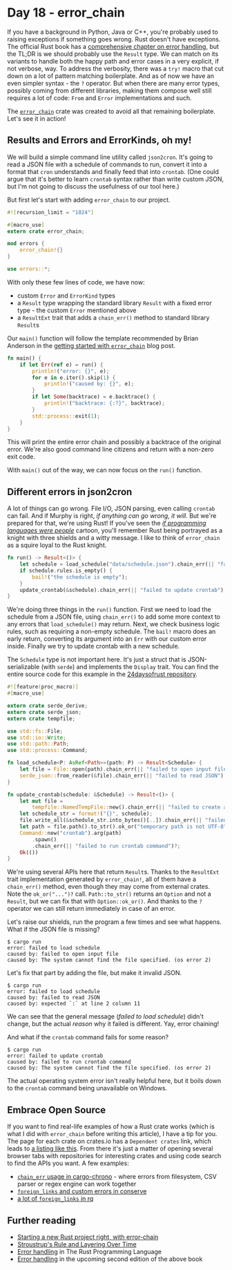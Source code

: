 # Day 18 - error_chain

If you have a background in Python, Java or C++, you're probably used to
raising exceptions if something goes wrong. Rust doesn't have exceptions.
The official Rust book has a
[comprehensive chapter on error handling](https://doc.rust-lang.org/book/error-handling.html),
but the TL;DR is we should probably use the `Result` type. We can match
on its variants to handle both the happy path and error cases in a very
explicit, if not verbose, way. To address the verbosity, there was a `try!`
macro that cut down on a lot of pattern matching boilerplate. And as of now
we have an even simpler syntax - the `?` operator. But when there are many
error types, possibly coming from different libraries, making them compose well
still requires a lot of code: `From` and `Error` implementations and such.

The [`error_chain`](https://crates.io/crates/error-chain) crate was created
to avoid all that remaining boilerplate. Let's see it in action!

Results and Errors and ErrorKinds, oh my!
-----------------------------------------

We will build a simple command line utility called `json2cron`.
It's going to read a JSON file with a schedule of commands to run, convert
it into a format that `cron` understands and finally feed that into `crontab`.
(One could argue that it's better to learn `crontab` syntax rather than
write custom JSON, but I'm not going to discuss the usefulness of our tool
here.)

But first let's start with adding `error_chain` to our project.

```rust
#![recursion_limit = "1024"]

#[macro_use]
extern crate error_chain;

mod errors {
    error_chain!{}
}

use errors::*;
```

With only these few lines of code, we have now:

 - custom `Error` and `ErrorKind` types
 - a `Result` type wrapping the standard library `Result` with a fixed
   error type - the custom `Error` mentioned above
 - a `ResultExt` trait that adds a `chain_err()` method to standard library
   `Result`s

Our `main()` function will follow the template recommended by Brian Anderson in
the [getting started with `error_chain`](http://brson.github.io/2016/11/30/starting-with-error-chain)
blog post.

```rust
fn main() {
    if let Err(ref e) = run() {
        println!("error: {}", e);
        for e in e.iter().skip(1) {
            println!("caused by: {}", e);
        }
        if let Some(backtrace) = e.backtrace() {
            println!("backtrace: {:?}", backtrace);
        }
        std::process::exit(1);
    }
}
```

This will print the entire error chain and possibly a backtrace of the original
error. We're also good command line citizens and return with a non-zero exit
code.

With `main()` out of the way, we can now focus on the `run()` function.

Different errors in json2cron
-----------------------------

A lot of things can go wrong. File I/O, JSON parsing, even calling `crontab`
can fail. And if Murphy is right, *if anything can go wrong, it will*.
But we're prepared for that, we're using Rust! If you've seen the
[*if programming languages were people*](http://leftoversalad.com/c/015_programmingpeople/)
cartoon, you'll remember Rust being portrayed as a knight with three shields
and a witty message. I like to think of `error_chain` as a squire loyal to the
Rust knight.

```rust
fn run() -> Result<()> {
    let schedule = load_schedule("data/schedule.json").chain_err(|| "failed to load schedule")?;
    if schedule.rules.is_empty() {
        bail!("the schedule is empty");
    }
    update_crontab(&schedule).chain_err(|| "failed to update crontab")
}
```

We're doing three things in the `run()` function. First we need to load the
schedule from a JSON file, using `chain_err()` to add some more context to any
errors that `load_schedule()` may return. Next, we check business logic rules,
such as requiring a non-empty schedule. The `bail!` macro does an early return,
converting its argument into an `Err` with our custom error inside. Finally
we try to update crontab with a new schedule.

The `Schedule` type is not important here. It's just a struct that is
JSON-serializable (with `serde`) and implements the `Display` trait. You can
find the entire source code for this example in the
[24daysofrust repository](https://github.com/zsiciarz/24daysofrust).

```rust
#![feature(proc_macro)]
#[macro_use]

extern crate serde_derive;
extern crate serde_json;
extern crate tempfile;

use std::fs::File;
use std::io::Write;
use std::path::Path;
use std::process::Command;

fn load_schedule<P: AsRef<Path>>(path: P) -> Result<Schedule> {
    let file = File::open(path).chain_err(|| "failed to open input file")?;
    serde_json::from_reader(&file).chain_err(|| "failed to read JSON")
}

fn update_crontab(schedule: &Schedule) -> Result<()> {
    let mut file =
        tempfile::NamedTempFile::new().chain_err(|| "failed to create a temporary file")?;
    let schedule_str = format!("{}", schedule);
    file.write_all(&schedule_str.into_bytes()[..]).chain_err(|| "failed to write schedule")?;
    let path = file.path().to_str().ok_or("temporary path is not UTF-8")?;
    Command::new("crontab").arg(path)
        .spawn()
        .chain_err(|| "failed to run crontab command")?;
    Ok(())
}
```

We're using several APIs here that return `Result`s. Thanks to the `ResultExt`
trait implementation generated by `error_chain!`, all of them have a
`chain_err()` method, even though they may come from external crates.
Note the `ok_or("...")?` call. `Path::to_str()` returns an `Option` and
not a `Result`, but we can fix that with `Option::ok_or()`. And thanks to the
`?` operator we can still return immediately in case of an error.

Let's raise our shields, run the program a few times and see what happens. What
if the JSON file is missing?

```text
$ cargo run
error: failed to load schedule
caused by: failed to open input file
caused by: The system cannot find the file specified. (os error 2)
```

Let's fix that part by adding the file, but make it invalid JSON.

```text
$ cargo run
error: failed to load schedule
caused by: failed to read JSON
caused by: expected `:` at line 2 column 11
```

We can see that the general message (*failed to load schedule*) didn't change,
but the actual *reason* why it failed is different. Yay, error chaining!

And what if the `crontab` command fails for some reason?

```text
$ cargo run
error: failed to update crontab
caused by: failed to run crontab command
caused by: The system cannot find the file specified. (os error 2)
```

The actual operating system error isn't really helpful here, but it boils
down to the `crontab` command being unavailable on Windows.

Embrace Open Source
-------------------

If you want to find real-life examples of how a Rust crate works (which is
what I did with `error_chain` before writing this article), I have a tip
for you. The page for each crate on crates.io has a `Dependent crates` link,
which leads to
[a listing like this](https://crates.io/crates/error-chain/reverse_dependencies).
From there it's just a matter of opening several browser tabs with repositories
for interesting crates and using code search to find the APIs you want. A few
examples:

 - [`chain_err` usage in cargo-chrono](https://github.com/nikomatsakis/cargo-chrono/search?utf8=%E2%9C%93&q=chain_err) -
   where errors from filesystem, CSV parser or regex engine can work together
 - [`foreign_links` and custom errors in conserve](https://github.com/sourcefrog/conserve/blob/d00c060faae1d45312c102cb51a67b85ca5195c7/src/errors.rs)
 - [a lot of `foreign_links` in rq](https://github.com/dflemstr/rq/blob/4c04fee237c87815009377a2d20bf7a9596478b5/src/error.rs)

Further reading
---------------

 - [Starting a new Rust project right, with error-chain](http://brson.github.io/2016/11/30/starting-with-error-chain)
 - [Stroustrup's Rule and Layering Over Time](https://thefeedbackloop.xyz/stroustrups-rule-and-layering-over-time/)
 - [Error handling](https://doc.rust-lang.org/book/error-handling.html) in The Rust Programming Language
 - [Error handling](http://rust-lang.github.io/book/ch09-00-error-handling.html) in the upcoming second edition of the above book